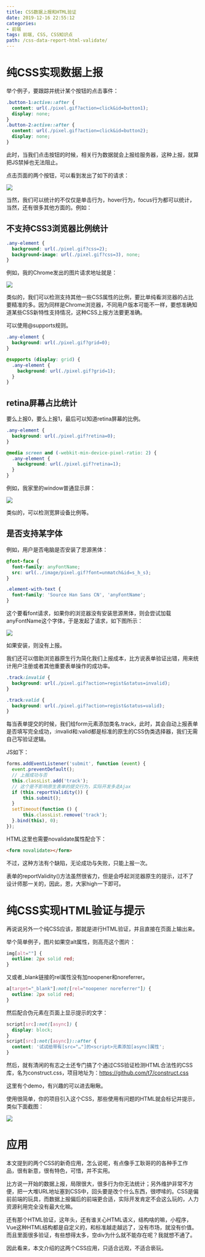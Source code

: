 ```yaml
---
title: CSS数据上报和HTML验证
date: 2019-12-16 22:55:12
categories:
- 前端
tags: 前端, CSS, CSS知识点
path: /css-data-report-html-validate/
---
```


# 纯CSS实现数据上报

举个例子，要跟踪并统计某个按钮的点击事件：

```css
.button-1:active::after {
  content: url(./pixel.gif?action=click&id=button1);
  display: none;
}
.button-2:active::after {
  content: url(./pixel.gif?action=click&id=button2);
  display: none;
}
```

此时，当我们点击按钮的时候，相关行为数据就会上报给服务器，这种上报，就算把JS禁掉也无法阻止。

点击页面的两个按钮，可以看到发出了如下的请求：

![](2019-12-16-22-57-12.png)

当然，我们可以统计的不仅仅是单击行为，hover行为，focus行为都可以统计，当然，还有很多其他方面的。例如：

## 不支持CSS3浏览器比例统计

```css
.any-element {
  background: url(./pixel.gif?css=2);
  background-image: url(./pixel.gif?css=3), none;
}
```

例如，我的Chrome发出的图片请求地址就是：

![](2019-12-16-22-58-08.png)

类似的，我们可以检测支持其他一些CSS属性的比例，要比单纯看浏览器的占比要精准的多。因为同样是Chrome浏览器，不同用户版本可能不一样，要想准确知道某些CSS新特性支持情况，这种CSS上报方法要更准确。

可以使用@supports规则。

```css
.any-element {
  background: url(./pixel.gif?grid=0);
}

@supports (display: grid) {
  .any-element {
    background: url(./pixel.gif?grid=1);
  }
}
```

## retina屏幕占比统计

要么上报0，要么上报1，最后可以知道retina屏幕的比例。

```css
.any-element {
  background: url(./pixel.gif?retina=0);
}

@media screen and (-webkit-min-device-pixel-ratio: 2) {
  .any-element {
    background: url(./pixel.gif?retina=1);
  }
}
```

例如，我家里的window普通显示屏：

![](2019-12-17-01-15-29.png)

类似的，可以检测宽屏设备比例等。

## 是否支持某字体

例如，用户是否电脑是否安装了思源黑体：

```css
@font-face {
  font-family: anyFontName;
  src: url(../image/pixel.gif?font=unmatch&id=s_h_s);
}

.element-with-text {
  font-family: 'Source Han Sans CN', 'anyFontName';
}
```

这个要看font请求，如果你的浏览器没有安装思源黑体，则会尝试加载anyFontName这个字体，于是发起了请求，如下图所示：

![](2019-12-17-01-16-50.png)

如果安装，则没有上报。

我们还可以借助浏览器原生行为简化我们上报成本，比方说表单验证出错，用来统计用户注册或者其他重要表单操作的成功率。

```css
.track:invalid {
  background: url(./pixel.gif?action=regist&status=invalid);
}

.track:valid {
  background: url(./pixel.gif?action=regist&status=valid);
}
```

每当表单提交的时候，我们给form元素添加类名.track，此时，其会自动上报表单是否填写完全成功，:invalid和:valid都是标准的原生的CSS伪类选择器，我们无需自己写验证逻辑。

JS如下：

```js
forms.addEventListener('submit', function (event) {
  event.preventDefault();
  // 上报成功与否
  this.classList.add('track');
  // 这个是不影响原生表单的提交行为，实际开发多走Ajax
  if (this.reportValidity()) {
      this.submit();
  }
  setTimeout(function () {
      this.classList.remove('track');
  }.bind(this), 0);    
});
```

HTML这里也需要novalidate属性配合下：

```html
<form novalidate></form>
```

不过，这种方法有个缺陷，无论成功与失败，只能上报一次。

表单的reportValidity()方法虽然很省力，但是会呼起浏览器原生的提示，过不了设计师那一关的，因此，恩，大家high一下即可。

# 纯CSS实现HTML验证与提示

再说说另外一个纯CSS应该，那就是进行HTML验证，并且直接在页面上输出来。

举个简单例子，图片如果空alt属性，则高亮这个图片：

```css
img[alt=""] { 
  outline: 2px solid red; 
}
```

又或者_blank链接的rel属性没有加noopener和noreferrer。

```css
a[target="_blank"]:not([rel="noopener noreferrer"]) {
  outline: 2px solid red;
}
```

然后配合伪元素在页面上显示提示的文字：

```css
script[src]:not([async]) {
  display: block;
}
script[src]:not([async])::after {
  content: '试试给带有[src="…"]的<script>元素添加[async]属性';
}
```

然后，就有清闲的有志之士还专门搞了个通过CSS验证检测HTML合法性的CSS库，名为construct.css，项目地址为：https://github.com/t7/construct.css

这里有个demo，有兴趣的可以进去瞅瞅。

使用很简单，你的项目引入这个CSS，那些使用有问题的HTML就会标记并提示，类似下面截图：

![](2019-12-17-01-24-23.png)

# 应用

本文提到的两个CSS的新奇应用，怎么说呢，有点像手工耿哥的的各种手工作品，很有新意，很有特色，可惜，并不实用。

比方说一开始的数据上报，局限很大，很多行为你无法统计；另外维护非常不方便，把一大堆URL地址塞到CSS中，回头要是改个什么东西，很啰嗦的。CSS是偏前前端的玩具，而数据上报偏后的前端更合适，实际开发肯定不会这么玩的，人力资源利用完全没有最大化嘛。

还有那个HTML验证，这年头，还有谁关心HTML语义，结构啥的嘛，小程序，Vue这种HTML结构都是自定义的，和标准越走越远了，没有市场，就没有价值。而且里面很多验证，有些想得太多，空div为什么就不能存在呢？我就想不通了。

因此看来，本文介绍的这两个CSS应用，只适合远观，不适合亵玩。